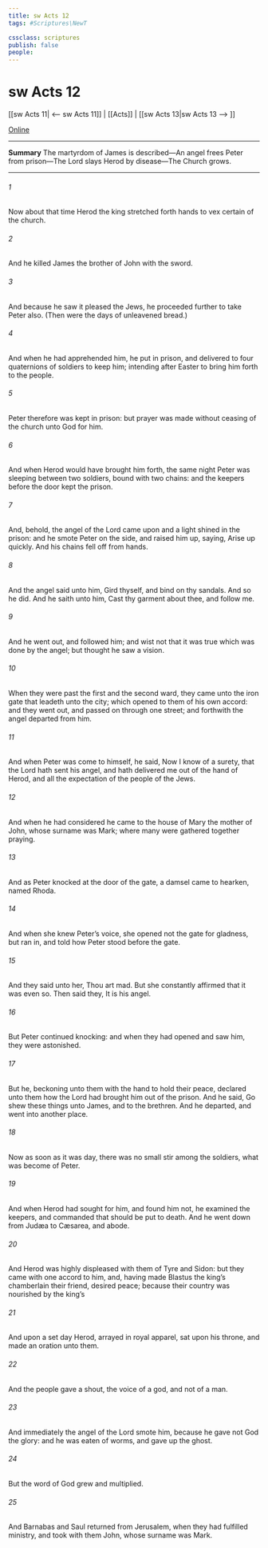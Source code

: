 ```yaml
---
title: sw Acts 12
tags: #Scriptures\NewT

cssclass: scriptures
publish: false
people:
---
```


# sw Acts 12
[[sw Acts 11| <-- sw Acts 11]] | [[Acts]] | [[sw Acts 13|sw Acts 13 --> ]]

[Online](https://churchofjesuschrist.org/study/scriptures/nt/acts/12?lang=eng)

---
__Summary__
The martyrdom of James is described—An angel frees Peter from prison—The Lord slays Herod by disease—The Church grows.

---
###### 1 
Now about that time Herod the king stretched forth  hands to vex certain of the church.

###### 2 
And he killed James the brother of John with the sword.

###### 3 
And because he saw it pleased the Jews, he proceeded further to take Peter also. (Then were the days of unleavened bread.)

###### 4 
And when he had apprehended him, he put  in prison, and delivered  to four quaternions of soldiers to keep him; intending after Easter to bring him forth to the people.

###### 5 
Peter therefore was kept in prison: but prayer was made without ceasing of the church unto God for him.

###### 6 
And when Herod would have brought him forth, the same night Peter was sleeping between two soldiers, bound with two chains: and the keepers before the door kept the prison.

###### 7 
And, behold, the angel of the Lord came upon  and a light shined in the prison: and he smote Peter on the side, and raised him up, saying, Arise up quickly. And his chains fell off from  hands.

###### 8 
And the angel said unto him, Gird thyself, and bind on thy sandals. And so he did. And he saith unto him, Cast thy garment about thee, and follow me.

###### 9 
And he went out, and followed him; and wist not that it was true which was done by the angel; but thought he saw a vision.

###### 10 
When they were past the first and the second ward, they came unto the iron gate that leadeth unto the city; which opened to them of his own accord: and they went out, and passed on through one street; and forthwith the angel departed from him.

###### 11 
And when Peter was come to himself, he said, Now I know of a surety, that the Lord hath sent his angel, and hath delivered me out of the hand of Herod, and  all the expectation of the people of the Jews.

###### 12 
And when he had considered  he came to the house of Mary the mother of John, whose surname was Mark; where many were gathered together praying.

###### 13 
And as Peter knocked at the door of the gate, a damsel came to hearken, named Rhoda.

###### 14 
And when she knew Peter’s voice, she opened not the gate for gladness, but ran in, and told how Peter stood before the gate.

###### 15 
And they said unto her, Thou art mad. But she constantly affirmed that it was even so. Then said they, It is his angel.

###### 16 
But Peter continued knocking: and when they had opened  and saw him, they were astonished.

###### 17 
But he, beckoning unto them with the hand to hold their peace, declared unto them how the Lord had brought him out of the prison. And he said, Go shew these things unto James, and to the brethren. And he departed, and went into another place.

###### 18 
Now as soon as it was day, there was no small stir among the soldiers, what was become of Peter.

###### 19 
And when Herod had sought for him, and found him not, he examined the keepers, and commanded that  should be put to death. And he went down from Judæa to Cæsarea, and  abode.

###### 20 
And Herod was highly displeased with them of Tyre and Sidon: but they came with one accord to him, and, having made Blastus the king’s chamberlain their friend, desired peace; because their country was nourished by the king’s 

###### 21 
And upon a set day Herod, arrayed in royal apparel, sat upon his throne, and made an oration unto them.

###### 22 
And the people gave a shout,  the voice of a god, and not of a man.

###### 23 
And immediately the angel of the Lord smote him, because he gave not God the glory: and he was eaten of worms, and gave up the ghost.

###### 24 
But the word of God grew and multiplied.

###### 25 
And Barnabas and Saul returned from Jerusalem, when they had fulfilled  ministry, and took with them John, whose surname was Mark.

